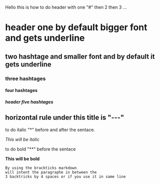 Hello
this is how to do header with one "#" then 2 then 3 ...
# header one by default bigger font and gets underline

## two hashtage and smaller font and by default it gets underline

###  three hashtages 

####  four hashtages

##### header five hashtages

horizontal rule under this title is "---"
---

to do italic "*" before and after the sentace.

*This will be italic*

to do bold "**" before the sentace 

**This will be bold**

```
By using the brackticks markdown   
will intent the paragraphe in between the
3 backtricks by 4 spaces or if you use it in same line

```


